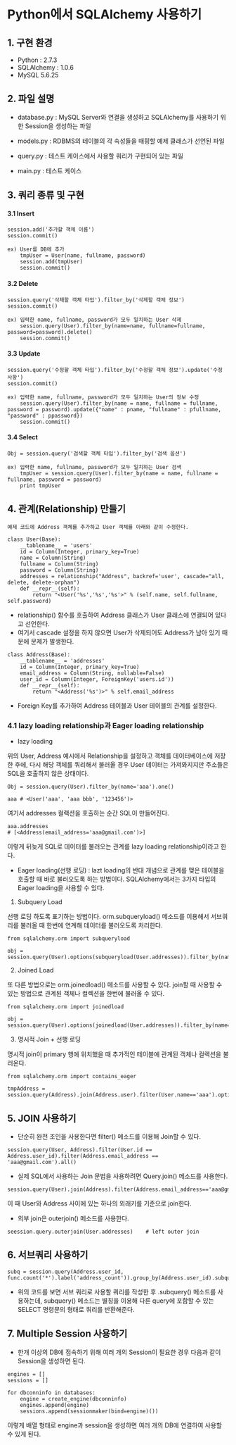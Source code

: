 # Python에서 SQLAlchemy 사용하기

## 1. 구현 환경
* Python : 2.7.3
* SQLAlchemy : 1.0.6
* MySQL 5.6.25

## 2. 파일 설명
* database.py : MySQL Server와 연결을 생성하고 SQLAlchemy를 사용하기 위한 Session을 생성하는 파일

* models.py : RDBMS의 테이블의 각 속성들을 매핑할 예제 클래스가 선언된 파일

* query.py : 테스트 케이스에서 사용할 쿼리가 구현되어 있는 파일

* main.py : 테스트 케이스

## 3. 쿼리 종류 및 구현
#### 3.1 Insert
```
session.add('추가할 객체 이름')
session.commit()

ex) User를 DB에 추가
	tmpUser = User(name, fullname, password)
	session.add(tmpUser)
	session.commit()
```

#### 3.2 Delete
```
session.query('삭제할 객체 타입').filter_by('삭제할 객체 정보')
session.commit()

ex) 입력한 name, fullname, password가 모두 일치하는 User 삭제
	session.query(User).filter_by(name=name, fullname=fullname, password=password).delete()
    session.commit()
```

####  3.3 Update
```
session.query('수정할 객체 타입').filter_by('수정할 객체 정보').update('수정 사항')
session.commit()

ex) 입력한 name, fullname, password가 모두 일치하는 User의 정보 수정
	session.query(User).filter_by(name = name, fullname = fullname, password = password).update({"name" : pname, "fullname" : pfullname, "password" : ppassword})
    session.commit()
```

#### 3.4 Select
```
Obj = session.query('검색할 객체 타입').filter_by('검색 옵션')

ex) 입력한 name, fullname, password가 모두 일치하는 User 검색
	tmpUser = session.query(User).filter_by(name = name, fullname = fullname, password = password)
    print tmpUser
```

## 4. 관계(Relationship) 만들기
```
예제 코드에 Address 객체를 추가하고 User 객체를 아래와 같이 수정한다.

class User(Base):
    __tablename__ = 'users'
    id = Column(Integer, primary_key=True)
    name = Column(String)
    fullname = Column(String)
    password = Column(String)
    addresses = relationship("Address", backref='user', cascade="all, delete, delete-orphan")
    def __repr__(self):
        return "<User('%s','%s','%s'>" % (self.name, self.fullname, self.password)
```
* relationship() 함수를 호출하여 Address 클래스가 User 클래스에 연결되어 있다고 선언한다.
* 여기서 cascade 설정을 하지 않으면 User가 삭제되어도 Address가 남아 있기 때문에 문제가 발생한다.

```
class Address(Base):
    __tablename__ = 'addresses'
    id = Column(Integer, primary_key=True)
    email_address = Column(String, nullable=False)
    user_id = Column(Integer, ForeignKey('users.id'))
    def __repr__(self):
        return "<Address('%s')>" % self.email_address

```
* Foreign Key를 추가하여 Address 테이블과 User 테이블의 관계를 설정한다.

### 4.1 lazy loading relationship과 Eager loading relationship
* lazy loading

위의 User, Address 예시에서 Relationship을 설정하고 객체를 데이터베이스에 저장한 후에, 다시 해당 객체를 쿼리해서 불러올 경우 User 데이터는 가져와지지만 주소들은 SQL을 호출하지 않은 상태이다.

```
Obj = session.query(User).filter_by(name='aaa').one()

aaa	# <User('aaa', 'aaa bbb', '123456')>
```

여기서 addresses 컬랙션을 호출하는 순간 SQL이 만들어진다.

```
aaa.addresses
# [<Address(email_address='aaa@gmail.com')>]
```

이렇게 뒤늦게 SQL로 데이터를 불러오는 관계를 lazy loading relationship이라고 한다.

* Eager loading(선행 로딩) : lazt loading의 반대 개념으로 관계를 맺은 테이블을 호출할 때 바로 불러오도록 하는 방법이다. SQLAlchemy에서는 3가지 타입의 Eager loading을 사용할 수 있다.

1) Subquery Load

선행 로딩 하도록 표기하는 방법이다. orm.subqueryload() 메소드를 이용해서 서브쿼리를 불러올 때 한번에 연계해 데이터를 불러오도록 처리한다.

```
from sqlalchemy.orm import subqueryload

obj = session.query(User).options(subqueryload(User.addresses)).filter_by(name=='aaa').one()
```

2) Joined Load

또 다른 방법으로는 orm.joinedload() 메소드를 사용할 수 있다. join할 때 사용할 수 있는 방법으로 관계된 객체나 컬렉션을 한번에 불러올 수 있다.

```
from sqlalchemy.orm import joinedload

obj = session.query(User).options(joinedload(User.addresses)).filter_by(name=='aaa').one()
```

3) 명시적 Join + 선행 로딩

명시적 join이 primary 행에 위치했을 때 추가적인 테이블에 관계된 객체나 컬렉션을 불러온다.

```
from sqlalchemy.orm import contains_eager

tmpAddress = session.query(Address).join(Address.user).filter(User.name=='aaa').options(contains_eager(Address.user)).all()
```


## 5. JOIN 사용하기
* 단순히 완전 조인을 사용한다면 filter() 메소드를 이용해 Join할 수 있다.

```
session.query(User, Address).filter(User.id == Address.user_id).filter(Address.email_address == 'aaa@gmail.com').all()
```

* 실제 SQL에서 사용하는 Join 문법을 사용하려면 Query.join() 메소드를 사용한다.

```
session.query(User).join(Address).filter(Address.email_address=='aaa@gmail.com').all()
```
이 때 User와 Address 사이에 있는 하나의 외래키를 기준으로 join한다.

* 외부 join은 outerjoin() 메소드를 사용한다.

```
seession.query.outerjoin(User.addresses)	# left outer join
```

## 6. 서브쿼리 사용하기
```
subq = session.query(Address.user_id, func.count('*').label('address_count')).group_by(Address.user_id).subquery()
```

* 위의 코드를 보면 서브 쿼리로 사용할 쿼리를 작성한 후 .subquery() 메소드를 사용하는데, subquery() 메소드는 별칭을 이용해 다른 query에 포함할 수 있는 SELECT 명령문의 형태로 쿼리를 반환해준다.

## 7. Multiple Session 사용하기
* 한개 이상의 DB에 접속하기 위해 여러 개의 Session이 필요한 경우 다음과 같이 Session을 생성하면 된다.

```
engines = []
sessions = []

for dbconninfo in databases:
	engine = create_engine(dbconninfo)
    engines.append(engine)
    sessions.append(sessionmaker(bind=engine)())

```
이렇게 배열 형태로 engine과 session을 생성하면 여러 개의 DB에 연결하여 사용할 수 있게 된다.